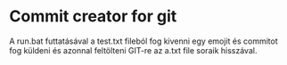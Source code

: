 # Commit creator for git

A run.bat futtatásával a test.txt fileból fog kivenni egy emojit és commitot fog küldeni és azonnal feltölteni GIT-re az a.txt file soraik hisszával.
